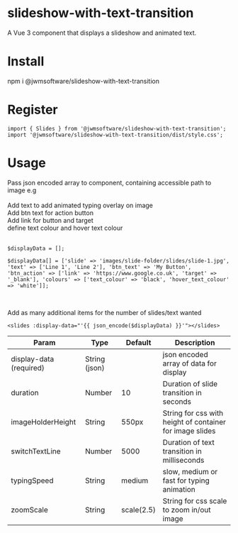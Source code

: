 # slideshow-with-text-transition

A Vue 3 component that displays a slideshow and animated text.

# Install

npm i @jwmsoftware/slideshow-with-text-transition

# Register

`import { Slides } from '@jwmsoftware/slideshow-with-text-transition';`<br>
`import '@jwmsoftware/slideshow-with-text-transition/dist/style.css';`<br>

# Usage

Pass json encoded array to component, containing accessible path to image e.g<br><br>
Add text to add animated typing overlay on image<br>
Add btn text for action button<br>
Add link for button and target<br>
define text colour and hover text colour<br><br>

`$displayData = [];`<br>

`$displayData[] = ['slide' => 'images/slide-folder/slides/slide-1.jpg', 'text' => ['Line 1', 'Line 2'], 'btn_text' => 'My Button', 'btn_action' => ['link' => 'https://www.google.co.uk', 'target' => '_blank'], 'colours' => ['text_colour' => 'black', 'hover_text_colour' => 'white']];`

<br>

Add as many additional items for the number of slides/text wanted

`<slides :display-data="'{{ json_encode($displayData) }}'"></slides>`

| Param       | Type        | Default | Description | 
| ----------- | ----------- | ------- | ----------- |
| display-data (required) | String (json)       |         | json encoded array of data for display |  
| duration   | Number        | 10         | Duration of slide transition in seconds            |
| imageHolderHeight | String | 550px | String for css with height of container for image slides |
| switchTextLine | Number | 5000 | Duration of text transition in milliseconds |
| typingSpeed | String | medium | slow, medium or fast for typing animation |
| zoomScale | String | scale(2.5) | String for css scale to zoom in/out image